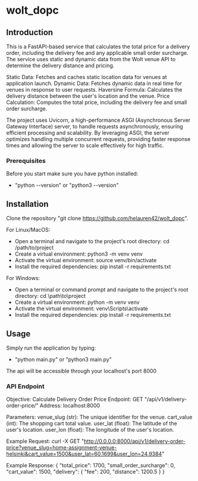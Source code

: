 # wolt_dopc

## Introduction

This is a FastAPI-based service that calculates the total price for a delivery order, including the delivery fee and any applicable small order surcharge. The service uses static and dynamic data from the Wolt venue API to determine the delivery distance and pricing. 

Static Data: Fetches and caches static location data for venues at application launch.
Dynamic Data: Fetches dynamic data in real time for venues in response to user requests.
Haversine Formula: Calculates the delivery distance between the user's location and the venue.
Price Calculation: Computes the total price, including the delivery fee and small order surcharge.

The project uses Uvicorn, a high-performance ASGI (Asynchronous Server Gateway Interface) server, to handle requests asynchronously, ensuring efficient processing and scalability. By leveraging ASGI, the server optimizes handling multiple concurrent requests, providing faster response times and allowing the server to scale effectively for high traffic.

### Prerequisites

Before you start make sure you have python installed:
- "python --version" or "python3 --version"

## Installation

Clone the repository "git clone https://github.com/helauren42/wolt_dopc".

For Linux/MacOS:
- Open a terminal and navigate to the project's root directory: cd /path/to/project
- Create a virtual environment: python3 -m venv venv
- Activate the virtual environment: source venv/bin/activate
- Install the required dependencies: pip install -r requirements.txt

For Windows:
- Open a terminal or command prompt and navigate to the project's root directory: cd \path\to\project
- Create a virtual environment: python -m venv venv
- Activate the virtual environment: venv\Scripts\activate
- Install the required dependencies: pip install -r requirements.txt

## Usage

Simply run the application by typing:
- "python main.py" or "python3 main.py"

The api will be accessible through your localhost's port 8000

### API Endpoint

Objective: Calculate Delivery Order Price
Endpoint: GET "/api/v1/delivery-order-price/"
Address: localhost:8000

Parameters:
venue_slug (str): The unique identifier for the venue.
cart_value (int): The shopping cart total value.
user_lat (float): The latitude of the user's location.
user_lon (float): The longitude of the user's location.

Example Request:
curl -X GET "http://0.0.0.0:8000/api/v1/delivery-order-price?venue_slug=home-assignment-venue-helsinki&cart_value=1500&user_lat=60.1699&user_lon=24.9384"

Example Response:
{
  "total_price": 1700,
  "small_order_surcharge": 0,
  "cart_value": 1500,
  "delivery": {
    "fee": 200,
    "distance": 1200.5
  }
}
